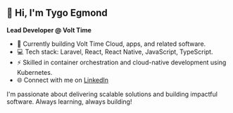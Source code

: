 ## 👋 Hi, I'm Tygo Egmond

**Lead Developer @ Volt Time**

- 🔭 Currently building Volt Time Cloud, apps, and related software.
- 💻 Tech stack: Laravel, React, React Native, JavaScript, TypeScript.
- ⚡️ Skilled in container orchestration and cloud-native development using Kubernetes.
- 🌐 Connect with me on [LinkedIn](https://www.linkedin.com/in/tygoegmond/)

I'm passionate about delivering scalable solutions and building impactful software. Always learning, always building!
